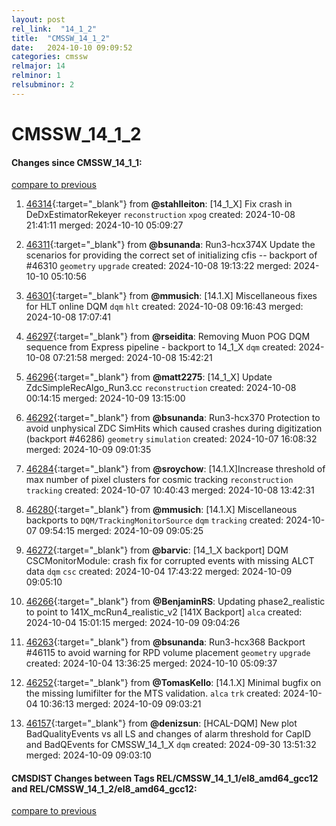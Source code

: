 ```yaml
---
layout: post
rel_link:  "14_1_2"
title:  "CMSSW_14_1_2"
date:   2024-10-10 09:09:52
categories: cmssw
relmajor: 14
relminor: 1
relsubminor: 2
---
```


# CMSSW_14_1_2
#### Changes since CMSSW_14_1_1:
[compare to previous](https://github.com/cms-sw/cmssw/compare/CMSSW_14_1_1...CMSSW_14_1_2)



1. [46314](http://github.com/cms-sw/cmssw/pull/46314){:target="_blank"}  from **@stahlleiton**: [14_1_X] Fix crash in DeDxEstimatorRekeyer `reconstruction` `xpog` created: 2024-10-08 21:41:11 merged: 2024-10-10 05:09:27

2. [46311](http://github.com/cms-sw/cmssw/pull/46311){:target="_blank"}  from **@bsunanda**: Run3-hcx374X Update the scenarios for providing the correct set of initializing cfis -- backport of #46310 `geometry` `upgrade` created: 2024-10-08 19:13:22 merged: 2024-10-10 05:10:56

3. [46301](http://github.com/cms-sw/cmssw/pull/46301){:target="_blank"}  from **@mmusich**: [14.1.X] Miscellaneous fixes for HLT online DQM `dqm` `hlt` created: 2024-10-08 09:16:43 merged: 2024-10-08 17:07:41

4. [46297](http://github.com/cms-sw/cmssw/pull/46297){:target="_blank"}  from **@rseidita**: Removing Muon POG DQM sequence from Express pipeline - backport to 14_1_X `dqm` created: 2024-10-08 07:21:58 merged: 2024-10-08 15:42:21

5. [46296](http://github.com/cms-sw/cmssw/pull/46296){:target="_blank"}  from **@matt2275**: [14_1_X] Update ZdcSimpleRecAlgo_Run3.cc `reconstruction` created: 2024-10-08 00:14:15 merged: 2024-10-09 13:15:00

6. [46292](http://github.com/cms-sw/cmssw/pull/46292){:target="_blank"}  from **@bsunanda**: Run3-hcx370 Protection to avoid unphysical ZDC SimHits which caused crashes during digitization (backport #46286) `geometry` `simulation` created: 2024-10-07 16:08:32 merged: 2024-10-09 09:01:35

7. [46284](http://github.com/cms-sw/cmssw/pull/46284){:target="_blank"}  from **@sroychow**: [14.1.X]Increase threshold of max number of pixel clusters for cosmic tracking `reconstruction` `tracking` created: 2024-10-07 10:40:43 merged: 2024-10-08 13:42:31

8. [46280](http://github.com/cms-sw/cmssw/pull/46280){:target="_blank"}  from **@mmusich**: [14.1.X] Miscellaneous backports to `DQM/TrackingMonitorSource` `dqm` `tracking` created: 2024-10-07 09:54:15 merged: 2024-10-09 09:05:25

9. [46272](http://github.com/cms-sw/cmssw/pull/46272){:target="_blank"}  from **@barvic**: [14_1_X backport] DQM CSCMonitorModule: crash fix for corrupted events with missing ALCT data `dqm` `csc` created: 2024-10-04 17:43:22 merged: 2024-10-09 09:05:10

10. [46266](http://github.com/cms-sw/cmssw/pull/46266){:target="_blank"}  from **@BenjaminRS**: Updating phase2_realistic to point to 141X_mcRun4_realistic_v2 [141X Backport] `alca` created: 2024-10-04 15:01:15 merged: 2024-10-09 09:04:26

11. [46263](http://github.com/cms-sw/cmssw/pull/46263){:target="_blank"}  from **@bsunanda**: Run3-hcx368 Backport #46115 to avoid warning for RPD volume placement `geometry` `upgrade` created: 2024-10-04 13:36:25 merged: 2024-10-10 05:09:37

12. [46252](http://github.com/cms-sw/cmssw/pull/46252){:target="_blank"}  from **@TomasKello**: [14.1.X] Minimal bugfix on the missing lumifilter for the MTS validation. `alca` `trk` created: 2024-10-04 10:36:13 merged: 2024-10-09 09:03:21

13. [46157](http://github.com/cms-sw/cmssw/pull/46157){:target="_blank"}  from **@denizsun**: [HCAL-DQM] New plot BadQualityEvents vs all LS and changes of alarm threshold for CapID and BadQEvents for CMSSW_14_1_X `dqm` created: 2024-09-30 13:51:32 merged: 2024-10-09 09:03:10

#### CMSDIST Changes between Tags REL/CMSSW_14_1_1/el8_amd64_gcc12 and REL/CMSSW_14_1_2/el8_amd64_gcc12:
[compare to previous](https://github.com/cms-sw/cmsdist/compare/REL/CMSSW_14_1_1/el8_amd64_gcc12...REL/CMSSW_14_1_2/el8_amd64_gcc12)


